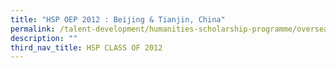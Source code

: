 ```yaml
---
title: "HSP OEP 2012 : Beijing & Tianjin, China"
permalink: /talent-development/humanities-scholarship-programme/overseasexposure-education-gallery/2012-2/
description: ""
third_nav_title: HSP CLASS OF 2012
---
```

